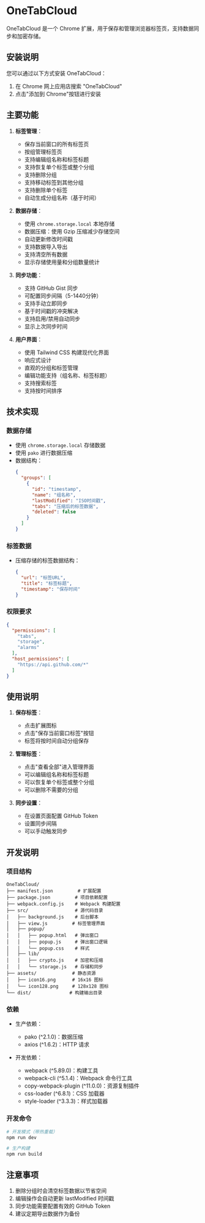 # OneTabCloud

OneTabCloud 是一个 Chrome 扩展，用于保存和管理浏览器标签页，支持数据同步和加密存储。

## 安装说明

您可以通过以下方式安装 OneTabCloud：

1. 在 Chrome 网上应用店搜索 "OneTabCloud"
2. 点击"添加到 Chrome"按钮进行安装

## 主要功能

1. **标签管理**：
   - 保存当前窗口的所有标签页
   - 按组管理标签页
   - 支持编辑组名称和标签标题
   - 支持恢复单个标签或整个分组
   - 支持删除分组
   - 支持移动标签到其他分组
   - 支持删除单个标签
   - 自动生成分组名称（基于时间）

2. **数据存储**：
   - 使用 `chrome.storage.local` 本地存储
   - 数据压缩：使用 Gzip 压缩减少存储空间
   - 自动更新修改时间戳
   - 支持数据导入导出
   - 支持清空所有数据
   - 显示存储使用量和分组数量统计

3. **同步功能**：
   - 支持 GitHub Gist 同步
   - 可配置同步间隔（5-1440分钟）
   - 支持手动立即同步
   - 基于时间戳的冲突解决
   - 支持启用/禁用自动同步
   - 显示上次同步时间

4. **用户界面**：
   - 使用 Tailwind CSS 构建现代化界面
   - 响应式设计
   - 直观的分组和标签管理
   - 编辑功能支持（组名称、标签标题）
   - 支持搜索标签
   - 支持按时间排序

## 技术实现

### 数据存储
- 使用 `chrome.storage.local` 存储数据
- 使用 `pako` 进行数据压缩
- 数据结构：
  ```json
  {
    "groups": [
      {
        "id": "timestamp",
        "name": "组名称",
        "lastModified": "ISO时间戳",
        "tabs": "压缩后的标签数据",
        "deleted": false
      }
    ]
  }
  ```

### 标签数据
- 压缩存储的标签数据结构：
  ```json
  {
    "url": "标签URL",
    "title": "标签标题",
    "timestamp": "保存时间"
  }
  ```

### 权限要求
```json
{
  "permissions": [
    "tabs",
    "storage",
    "alarms"
  ],
  "host_permissions": [
    "https://api.github.com/*"
  ]
}
```

## 使用说明

1. **保存标签**：
   - 点击扩展图标
   - 点击"保存当前窗口标签"按钮
   - 标签将按时间自动分组保存

2. **管理标签**：
   - 点击"查看全部"进入管理界面
   - 可以编辑组名称和标签标题
   - 可以恢复单个标签或整个分组
   - 可以删除不需要的分组

3. **同步设置**：
   - 在设置页面配置 GitHub Token
   - 设置同步间隔
   - 可以手动触发同步

## 开发说明

### 项目结构
```
OneTabCloud/
├── manifest.json         # 扩展配置
├── package.json         # 项目依赖配置
├── webpack.config.js    # Webpack 构建配置
├── src/                 # 源代码目录
│   ├── background.js    # 后台脚本
│   ├── view.js         # 标签管理界面
│   ├── popup/
│   │   ├── popup.html   # 弹出窗口
│   │   ├── popup.js     # 弹出窗口逻辑
│   │   └── popup.css    # 样式
│   ├── lib/
│   │   ├── crypto.js    # 加密和压缩
│   │   └── storage.js   # 存储和同步
├── assets/             # 静态资源
│   ├── icon16.png      # 16x16 图标
│   └── icon128.png     # 128x128 图标
└── dist/              # 构建输出目录
```

### 依赖
- 生产依赖：
  - pako (^2.1.0)：数据压缩
  - axios (^1.6.2)：HTTP 请求

- 开发依赖：
  - webpack (^5.89.0)：构建工具
  - webpack-cli (^5.1.4)：Webpack 命令行工具
  - copy-webpack-plugin (^11.0.0)：资源复制插件
  - css-loader (^6.8.1)：CSS 加载器
  - style-loader (^3.3.3)：样式加载器

### 开发命令
```bash
# 开发模式（带热重载）
npm run dev

# 生产构建
npm run build
```

## 注意事项

1. 删除分组时会清空标签数据以节省空间
2. 编辑操作会自动更新 lastModified 时间戳
3. 同步功能需要配置有效的 GitHub Token
4. 建议定期导出数据作为备份